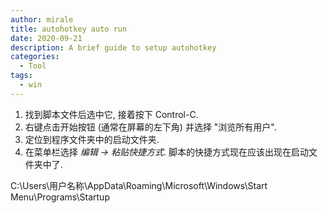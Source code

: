 ```yaml
---
author: mirale
title: autohotkey auto run
date: 2020-09-21
description: A brief guide to setup autohotkey
categories:
  - Tool
tags:
  - win
---
```


1. 找到脚本文件后选中它, 接着按下 Control-C.
2. 右键点击开始按钮 (通常在屏幕的左下角) 并选择 "浏览所有用户".
3. 定位到程序文件夹中的启动文件夹.
4. 在菜单栏选择 *编辑 -> 粘贴快捷方式*. 脚本的快捷方式现在应该出现在启动文件夹中了.

C:\Users\用户名称\AppData\Roaming\Microsoft\Windows\Start Menu\Programs\Startup